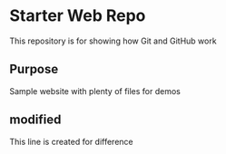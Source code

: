 # Starter Web Repo

This repository is for showing how Git and GitHub work

## Purpose

Sample website with plenty of files for demos

## modified 

This line is created for difference